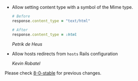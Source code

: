 *   Allow setting content type with a symbol of the Mime type.

    ```ruby
    # Before
    response.content_type = "text/html"

    # After
    response.content_type = :html
    ```

    *Petrik de Heus*

*   Allow hosts redirects from `hosts` Rails configuration

    *Kevin Robatel*

Please check [8-0-stable](https://github.com/rails/rails/blob/8-0-stable/actionpack/CHANGELOG.md) for previous changes.
